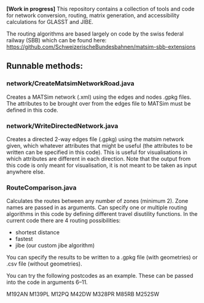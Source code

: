 **[Work in progress]** This repository contains a collection of tools and code for network conversion, routing, matrix generation, and accessibility calculations for GLASST and JIBE.

The routing algorithms are based largely on code by the swiss federal railway (SBB) which can be found here:
https://github.com/SchweizerischeBundesbahnen/matsim-sbb-extensions

## Runnable methods:
### network/CreateMatsimNetworkRoad.java

Creates a MATSim network (.xml) using the edges and nodes .gpkg files. The attributes to be brought over from the edges
file to MATSim must be defined in this code.

### network/WriteDirectedNetwork.java

Creates a directed 2-way edges file (.gpkg) using the matsim network given, which whatever attributes that might be useful 
(the attributes to be written can be specified in this code).
This is useful for visualisations in which attributes are different in each direction.
Note that the output from this code is only meant for visualisation, it is not meant to be taken as input anywhere else.

### RouteComparison.java

Calculates the routes between any number of zones (minimum 2). Zone names are passed in as arguments. 
Can specify one or multiple routing algorithms in this code by defining different travel disutility functions. 
In the current code there are 4 routing possibilities:
- shortest distance
- fastest
- jibe (our custom jibe algorithm)

You can specify the results to be written to a .gpkg file (with geometries) or .csv file (without geometries). 

You can try the following postcodes as an example. These can be passed into the code in arguments 6–11.

M192AN
M139PL
M12PQ
M42DW
M328PR
M85RB
M252SW
